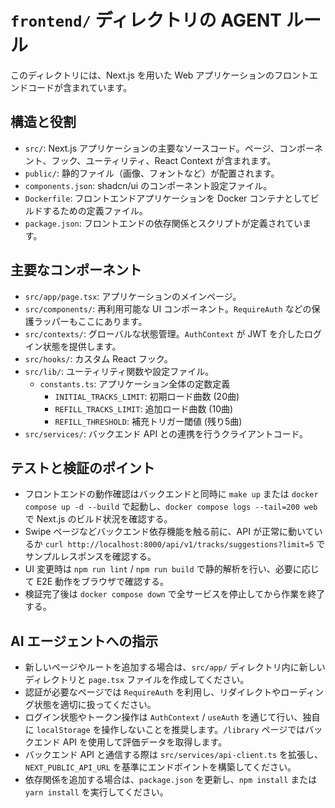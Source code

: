 # `frontend/` ディレクトリの AGENT ルール

このディレクトリには、Next.js を用いた Web アプリケーションのフロントエンドコードが含まれています。

## 構造と役割

- `src/`: Next.js アプリケーションの主要なソースコード。ページ、コンポーネント、フック、ユーティリティ、React Context が含まれます。
- `public/`: 静的ファイル（画像、フォントなど）が配置されます。
- `components.json`: shadcn/ui のコンポーネント設定ファイル。
- `Dockerfile`: フロントエンドアプリケーションを Docker コンテナとしてビルドするための定義ファイル。
- `package.json`: フロントエンドの依存関係とスクリプトが定義されています。

## 主要なコンポーネント

- `src/app/page.tsx`: アプリケーションのメインページ。
- `src/components/`: 再利用可能な UI コンポーネント。`RequireAuth` などの保護ラッパーもここにあります。
- `src/contexts/`: グローバルな状態管理。`AuthContext` が JWT を介したログイン状態を提供します。
- `src/hooks/`: カスタム React フック。
- `src/lib/`: ユーティリティ関数や設定ファイル。
  - `constants.ts`: アプリケーション全体の定数定義
    - `INITIAL_TRACKS_LIMIT`: 初期ロード曲数 (20曲)
    - `REFILL_TRACKS_LIMIT`: 追加ロード曲数 (10曲)
    - `REFILL_THRESHOLD`: 補充トリガー閾値 (残り5曲)
- `src/services/`: バックエンド API との連携を行うクライアントコード。

## テストと検証のポイント

- フロントエンドの動作確認はバックエンドと同時に `make up` または `docker compose up -d --build` で起動し、`docker compose logs --tail=200 web` で Next.js のビルド状況を確認する。
- Swipe ページなどバックエンド依存機能を触る前に、API が正常に動いているか `curl http://localhost:8000/api/v1/tracks/suggestions?limit=5` でサンプルレスポンスを確認する。
- UI 変更時は `npm run lint` / `npm run build` で静的解析を行い、必要に応じて E2E 動作をブラウザで確認する。
- 検証完了後は `docker compose down` で全サービスを停止してから作業を終了する。

## AI エージェントへの指示

- 新しいページやルートを追加する場合は、`src/app/` ディレクトリ内に新しいディレクトリと `page.tsx` ファイルを作成してください。
- 認証が必要なページでは `RequireAuth` を利用し、リダイレクトやローディング状態を適切に扱ってください。
- ログイン状態やトークン操作は `AuthContext` / `useAuth` を通じて行い、独自に `localStorage` を操作しないことを推奨します。`/library` ページではバックエンド API を使用して評価データを取得します。
- バックエンド API と通信する際は `src/services/api-client.ts` を拡張し、`NEXT_PUBLIC_API_URL` を基準にエンドポイントを構築してください。
- 依存関係を追加する場合は、`package.json` を更新し、`npm install` または `yarn install` を実行してください。
